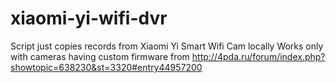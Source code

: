 # xiaomi-yi-wifi-dvr

Script just copies records from Xiaomi Yi Smart Wifi Cam locally
Works only with cameras having custom firmware from http://4pda.ru/forum/index.php?showtopic=638230&st=3320#entry44957200
